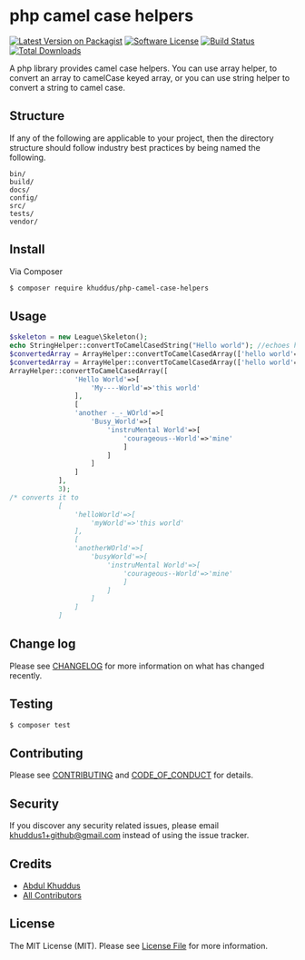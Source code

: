 # php camel case helpers

[![Latest Version on Packagist][ico-version]][link-packagist]
[![Software License][ico-license]](LICENSE.md)
[![Build Status][ico-travis]][link-travis]
[![Total Downloads][ico-downloads]][link-downloads]


A php library provides camel case helpers. You can use array helper, to convert an array to camelCase keyed array, or you can use string helper to convert a string to camel case.

## Structure

If any of the following are applicable to your project, then the directory structure should follow industry best practices by being named the following.

```
bin/        
build/
docs/
config/
src/
tests/
vendor/
```


## Install

Via Composer

``` bash
$ composer require khuddus/php-camel-case-helpers
```

## Usage

``` php
$skeleton = new League\Skeleton();
echo StringHelper::convertToCamelCasedString("Hello world"); //echoes helloWorld
$convertedArray = ArrayHelper::convertToCamelCasedArray(['hello world'=>1]); //converts to ['helloWorld'=>1]
$convertedArray = ArrayHelper::convertToCamelCasedArray(['hello world'=>1]); //converts to ['helloWorld'=>1]
ArrayHelper::convertToCamelCasedArray([
                'Hello World'=>[
                    'My----World'=>'this world'
                ],
                [
                'another -_-_WOrld'=>[
                    'Busy_World'=>[
                        'instruMental World'=>[
                            'courageous--World'=>'mine'
                            ]
                        ]
                    ]
                ]
            ], 
            3);
/* converts it to 
            [
                'helloWorld'=>[
                    'myWorld'=>'this world'
                ],
                [
                'anotherWOrld'=>[
                    'busyWorld'=>[
                        'instruMental World'=>[
                            'courageous--World'=>'mine'
                            ]
                        ]
                    ]
                ]
            ]
```

## Change log

Please see [CHANGELOG](CHANGELOG.md) for more information on what has changed recently.

## Testing

``` bash
$ composer test
```

## Contributing

Please see [CONTRIBUTING](CONTRIBUTING.md) and [CODE_OF_CONDUCT](CODE_OF_CONDUCT.md) for details.

## Security

If you discover any security related issues, please email khuddus1+github@gmail.com instead of using the issue tracker.

## Credits

- [Abdul Khuddus][link-author]
- [All Contributors][link-contributors]

## License

The MIT License (MIT). Please see [License File](LICENSE.md) for more information.

[ico-version]: https://img.shields.io/packagist/v/khuddus/php-camel-case-helpers.svg?style=flat-square
[ico-license]: https://img.shields.io/badge/license-MIT-brightgreen.svg?style=flat-square
[ico-travis]: https://img.shields.io/travis/khuddus/php-camel-case-helpers/master.svg?style=flat-square
[ico-downloads]: https://img.shields.io/packagist/dt/khuddus/php-camel-case-helpers.svg?style=flat-square

[link-packagist]: https://packagist.org/packages/khuddus/php-camel-case-helpers
[link-travis]: https://travis-ci.org/khuddus/php-camel-case-helpers
[link-downloads]: https://packagist.org/packages/khuddus/php-camel-case-helpers
[link-author]: https://github.com/khuddus
[link-contributors]: ../../contributors
